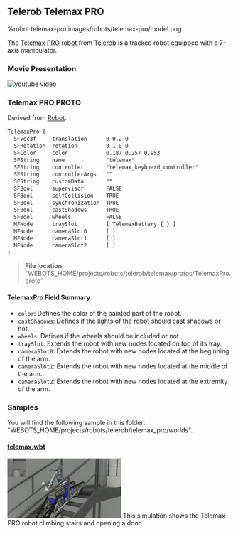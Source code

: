 ## Telerob Telemax PRO

%robot telemax-pro images/robots/telemax-pro/model.png

The [Telemax PRO robot](https://www.telerob.com/en/products/telemax-family) from [Telerob](https://www.telerob.com) is a tracked robot equipped with a 7-axis manipulator.

### Movie Presentation

![youtube video](https://www.youtube.com/watch?v=lUWMGk0i9Tc)

### Telemax PRO PROTO

Derived from [Robot](../reference/robot.md).

```
TelemaxPro {
  SFVec3f     translation      0 0.2 0
  SFRotation  rotation         0 1 0 0
  SFColor     color            0.187 0.257 0.953
  SFString    name             "telemax"
  SFString    controller       "telemax_keyboard_controller"
  SFString    controllerArgs   ""
  SFString    customData       ""
  SFBool      supervisor       FALSE
  SFBool      selfCollision    TRUE
  SFBool      synchronization  TRUE
  SFBool      castShadows      TRUE
  SFBool      wheels           FALSE
  MFNode      traySlot         [ TelemaxBattery { } ]
  MFNode      cameraSlot0      [ ]
  MFNode      cameraSlot1      [ ]
  MFNode      cameraSlot2      [ ]
}
```

> **File location**: "WEBOTS\_HOME/projects/robots/telerob/telemax/protos/TelemaxPro.proto"

#### TelemaxPro Field Summary

- `color`: Defines the color of the painted part of the robot.
- `castShadows`: Defines if the lights of the robot should cast shadows or not.
- `wheels`: Defines if the wheels should be included or not.
- `traySlot`: Extends the robot with new nodes located on top of its tray.
- `cameraSlot0`: Extends the robot with new nodes located at the beginning of the arm.
- `cameraSlot1`: Extends the robot with new nodes located at the middle of the arm.
- `cameraSlot2`: Extends the robot with new nodes located at the extremity of the arm.

### Samples

You will find the following sample in this folder: "WEBOTS\_HOME/projects/robots/telerob/telemax_pro/worlds".

#### [telemax.wbt](https://github.com/omichel/webots/tree/master/projects/robots/telerob/telemax_pro/worlds/telemax.wbt)

![telemax.wbt.png](images/robots/telemax-pro/telemax.wbt.thumbnail.jpg) This simulation shows the Telemax PRO robot climbing stairs and opening a door.

